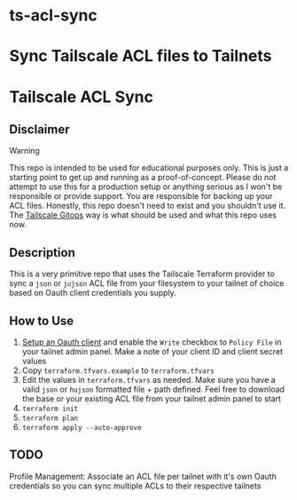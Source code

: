 # ts-acl-sync
Sync Tailscale ACL files to Tailnets
=======
# Tailscale ACL Sync

## Disclaimer

> [!WARNING]
> This repo is intended to be used for educational purposes only. This is just a starting point to get up and running as a proof-of-concept. Please do not attempt to use this for a production setup or anything serious as I won't be responsible or provide support. You are responsible for backing up your ACL files. Honestly, this repo doesn't need to exist and you shouldn't use it. The [Tailscale Gitops](https://tailscale.com/kb/1306/gitops-acls-github) way is what should be used and what this repo uses now. 

## Description

This is a very primitive repo that uses the Tailscale Terraform provider to sync a `json` or `jujson` ACL file from your filesystem to your tailnet of choice based on Oauth client credentials you supply.

## How to Use

1. [Setup an Oauth client](https://tailscale.com/kb/1215/oauth-clients#setting-up-an-oauth-client) and enable the `Write` checkbox to `Policy File` in your tailnet admin panel. Make a note of your client ID and client secret values
2. Copy `terraform.tfvars.example` to `terraform.tfvars`
3. Edit the values in `terraform.tfvars` as needed. Make sure you have a valid `json` or `hujson` formatted file + path defined. Feel free to download the base or your existing ACL file from your tailnet admin panel to start
4. `terraform init`
5. `terraform plan`
6. `terraform apply --auto-approve`

## TODO

Profile Management: Associate an ACL file per tailnet with it's own Oauth credentials so you can sync multiple ACLs to their respective tailnets
